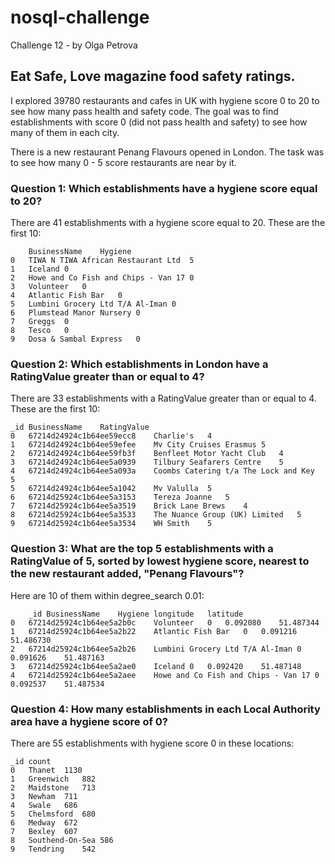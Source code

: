 # nosql-challenge
Challenge 12 - by Olga Petrova

## Eat Safe, Love magazine food safety ratings.

I explored 39780 restaurants and cafes in UK with hygiene score 0 to 20 to see how many pass health and safety code.
The goal was to find establishments with score 0 (did not pass health and safety) to see how many of them in each city.

There is a new restaurant Penang Flavours opened in London. The task was to see how many 0 - 5 score restaurants are near by it.
### Question 1: Which establishments have a hygiene score equal to 20? 
There are 41 establishments with a hygiene score equal to 20.
These are the first 10:
```
	BusinessName	Hygiene
0	TIWA N TIWA African Restaurant Ltd	5
1	Iceland	0
2	Howe and Co Fish and Chips - Van 17	0
3	Volunteer	0
4	Atlantic Fish Bar	0
5	Lumbini Grocery Ltd T/A Al-Iman	0
6	Plumstead Manor Nursery	0
7	Greggs	0
8	Tesco	0
9	Dosa & Sambal Express	0
```

### Question 2: Which establishments in London have a RatingValue greater than or equal to 4?
There are 33 establishments with a RatingValue greater than or equal to 4. 
These are the first 10:
```
_id	BusinessName	RatingValue
0	67214d24924c1b64ee59ecc8	Charlie's	4
1	67214d24924c1b64ee59efee	Mv City Cruises Erasmus	5
2	67214d24924c1b64ee59fb3f	Benfleet Motor Yacht Club	4
3	67214d24924c1b64ee5a0939	Tilbury Seafarers Centre	5
4	67214d24924c1b64ee5a093a	Coombs Catering t/a The Lock and Key	5
5	67214d24924c1b64ee5a1042	Mv Valulla	5
6	67214d25924c1b64ee5a3153	Tereza Joanne	5
7	67214d25924c1b64ee5a3519	Brick Lane Brews	4
8	67214d25924c1b64ee5a3533	The Nuance Group (UK) Limited	5
9	67214d25924c1b64ee5a3534	WH Smith	5
```

### Question 3: What are the top 5 establishments with a RatingValue of 5, sorted by lowest hygiene score, nearest to the new restaurant added, "Penang Flavours"?
Here are 10 of them within degree_search 0.01:
```
	_id	BusinessName	Hygiene	longitude	latitude
0	67214d25924c1b64ee5a2b0c	Volunteer	0	0.092080	51.487344
1	67214d25924c1b64ee5a2b22	Atlantic Fish Bar	0	0.091216	51.486730
2	67214d25924c1b64ee5a2b26	Lumbini Grocery Ltd T/A Al-Iman	0	0.091626	51.487163
3	67214d25924c1b64ee5a2ae0	Iceland	0	0.092420	51.487148
4	67214d25924c1b64ee5a2aee	Howe and Co Fish and Chips - Van 17	0	0.092537	51.487534
```

### Question 4: How many establishments in each Local Authority area have a hygiene score of 0?
There are 55 establishments with hygiene score 0 in these locations:
```
_id	count
0	Thanet	1130
1	Greenwich	882
2	Maidstone	713
3	Newham	711
4	Swale	686
5	Chelmsford	680
6	Medway	672
7	Bexley	607
8	Southend-On-Sea	586
9	Tendring	542
```
